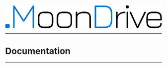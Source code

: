 ![Markdown](https://github.com/tipassim/MoonDrive-Documentation/blob/master/images/moondrive.png?raw=true)

---

# Documentation

---

